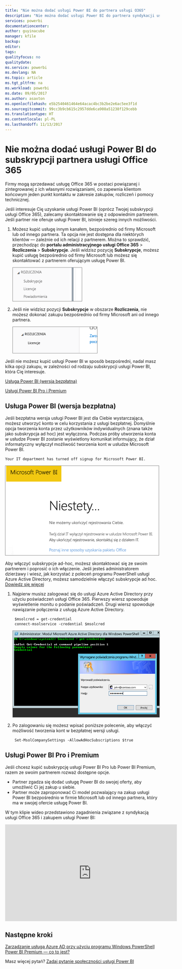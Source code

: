 ```yaml
---
title: "Nie można dodać usługi Power BI do partnera usługi O365"
description: "Nie można dodać usługi Power BI do partnera syndykacji usługi Office 365. Model syndykowany to model zakupów używany w kontekście usługi Office 365."
services: powerbi
documentationcenter: 
author: guyinacube
manager: kfile
backup: 
editor: 
tags: 
qualityfocus: no
qualitydate: 
ms.service: powerbi
ms.devlang: NA
ms.topic: article
ms.tgt_pltfrm: na
ms.workload: powerbi
ms.date: 09/05/2017
ms.author: asaxton
ms.openlocfilehash: e5b2540461464e64acac4bc3b2be2e6ac5ee3f1d
ms.sourcegitcommit: 99cc3b9cb615c2957dde6ca908a51238f129cebb
ms.translationtype: HT
ms.contentlocale: pl-PL
ms.lasthandoff: 11/13/2017
---
```

# <a name="unable-to-add-power-bi-to-office-365-partner-subscription"></a>Nie można dodać usługi Power BI do subskrypcji partnera usługi Office 365
Firmy mogą sprzedawać usługę Office 365 w postaci powiązanej i zintegrowanej z ich własnymi rozwiązaniami, co zapewnia klientom końcowym jeden punkt kontaktu w zakresie zakupów, rozliczeń i pomocy technicznej.

Jeśli interesuje Cię uzyskanie usługi Power BI (oprócz Twojej subskrypcji usługi Office 365), zalecamy skontaktowanie się z odpowiednim partnerem. Jeśli partner nie oferuje usługi Power BI, istnieje szereg innych możliwości.

1. Możesz kupić usługę innym kanałem, bezpośrednio od firmy Microsoft lub od innego partnera. Ta opcja nie jest dostępna dla niektórych klientów — zależnie od ich relacji z partnerem. Można to sprawdzić, przechodząc do **portalu administracyjnego usługi Office 365** > **Rozliczenia** > **Subskrypcje**. Jeśli widzisz pozycję **Subskrypcje**, możesz kupić usługę bezpośrednio od firmy Microsoft lub możesz się skontaktować z partnerem oferującym usługę Power BI.
   
    ![](media/service-admin-syndication-partner/billingsub.png)
2. Jeśli nie widzisz pozycji **Subskrypcje** w obszarze **Rozliczenia**, nie możesz dokonać zakupu bezpośrednio od firmy Microsoft ani od innego partnera. 
   
   ![](media/service-admin-syndication-partner/billing.png)

Jeśli nie możesz kupić usługi Power BI w sposób bezpośredni, nadal masz kilka opcji zakupu, w zależności od rodzaju subskrypcji usługi Power BI, która Cię interesuje.

[Usługa Power BI (wersja bezpłatna)](#power-bi-free)

[Usługi Power BI Pro i Premium](#power-bi-pro)

## <a name="power-bi-free"></a>Usługa Power BI (wersja bezpłatna)
Jeśli bezpłatna wersja usługi Power BI jest dla Ciebie wystarczająca, możesz utworzyć konto w celu korzystania z usługi bezpłatnej. Domyślnie opcja tworzenia konta przez użytkowników indywidualnych (znana także jako subskrypcja ad hoc) jest wyłączona. Podczas próby utworzenia konta w usłudze Power BI zostanie wyświetlony komunikat informujący, że dział informatyczny wyłączył możliwość tworzenia kont w usłudze Microsoft Power BI.

    Your IT department has turned off signup for Microsoft Power BI.

![](media/service-admin-syndication-partner/sorry.png)

Aby włączyć subskrypcje ad-hoc, możesz skontaktować się ze swoim partnerem i poprosić o ich włączenie. Jeśli jesteś administratorem dzierżawy i wiesz, jak korzystać z poleceń programu PowerShell usługi Azure Active Directory, możesz samodzielnie włączyć subskrypcje ad hoc. [Dowiedz się więcej](https://technet.microsoft.com/library/jj151815.aspx)

1. Najpierw musisz zalogować się do usługi Azure Active Directory przy użyciu poświadczeń usługi Office 365. Pierwszy wiersz spowoduje wyświetlenie monitu o podanie poświadczeń. Drugi wiersz spowoduje nawiązanie połączenia z usługą Azure Active Directory.
   
        $msolcred = get-credential
        connect-msolservice -credential $msolcred
   
    ![](media/service-admin-syndication-partner/aad-signin.png)
2. Po zalogowaniu się możesz wpisać poniższe polecenie, aby włączyć możliwość tworzenia kont w bezpłatnej wersji usługi.
   
        Set-MsolCompanySettings -AllowAdHocSubscriptions $true

## <a name="power-bi-pro-and-premium"></a>Usługi Power BI Pro i Premium
Jeśli chcesz kupić subskrypcję usługi Power BI Pro lub Power BI Premium, razem ze swoim partnerem rozważ dostępne opcje.

* Partner zgadza się dodać usługę Power BI do swojej oferty, aby umożliwić Ci jej zakup u siebie.
* Partner może zaproponować Ci model pozwalający na zakup usługi Power BI bezpośrednio w firmie Microsoft lub od innego partnera, który ma w swojej ofercie usługę Power BI.

W tym klipie wideo przedstawiono zagadnienia związane z syndykacją usługi Office 365 i zakupem usługi Power BI:

<iframe width="560" height="315" src="https://www.youtube.com/embed/C357phT94A8" frameborder="0" allowfullscreen></iframe>

## <a name="next-steps"></a>Następne kroki
[Zarządzanie usługą Azure AD przy użyciu programu Windows PowerShell](https://technet.microsoft.com/library/jj151815.aspx)  
[Power BI Premium — co to jest?](service-premium.md)

Masz więcej pytań? [Zadaj pytanie społeczności usługi Power BI](http://community.powerbi.com/)

